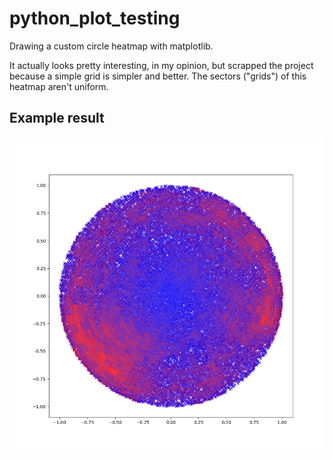 # python_plot_testing
Drawing a custom circle heatmap with matplotlib.

It actually looks pretty interesting, in my opinion, but scrapped the project because a simple grid is simpler and better. The sectors ("grids") of this heatmap aren't uniform.

## Example result
![alt text](https://github.com/eetusa/python_plot_testing/blob/master/Figure_1.png?raw=true)

